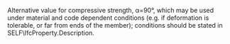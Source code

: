 ﻿Alternative value for compressive strength, α=90°, which may be used under material and code dependent conditions (e.g. if deformation is tolerable, or far from ends of the member); conditions should be stated in SELF\IfcProperty.Description.
